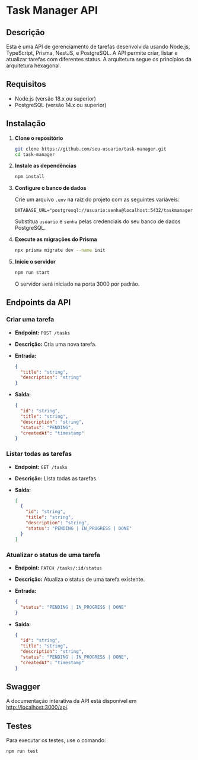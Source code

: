 # Task Manager API

## Descrição

Esta é uma API de gerenciamento de tarefas desenvolvida usando Node.js, TypeScript, Prisma, NestJS, e PostgreSQL. A API permite criar, listar e atualizar tarefas com diferentes status. A arquitetura segue os princípios da arquitetura hexagonal.

## Requisitos

- Node.js (versão 18.x ou superior)
- PostgreSQL (versão 14.x ou superior)

## Instalação

1. **Clone o repositório**

   ```bash
   git clone https://github.com/seu-usuario/task-manager.git
   cd task-manager
   ```

2. **Instale as dependências**

   ```bash
   npm install
   ```

3. **Configure o banco de dados**

   Crie um arquivo `.env` na raiz do projeto com as seguintes variáveis:

   ```env
   DATABASE_URL="postgresql://usuario:senha@localhost:5432/taskmanager"
   ```

   Substitua `usuario` e `senha` pelas credenciais do seu banco de dados PostgreSQL.

4. **Execute as migrações do Prisma**

   ```bash
   npx prisma migrate dev --name init
   ```

5. **Inicie o servidor**

   ```bash
   npm run start
   ```

   O servidor será iniciado na porta 3000 por padrão.

## Endpoints da API

### Criar uma tarefa

- **Endpoint:** `POST /tasks`
- **Descrição:** Cria uma nova tarefa.
- **Entrada:**

  ```json
  {
    "title": "string",
    "description": "string"
  }
  ```

- **Saída:**

  ```json
  {
    "id": "string",
    "title": "string",
    "description": "string",
    "status": "PENDING",
    "createdAt": "timestamp"
  }
  ```

### Listar todas as tarefas

- **Endpoint:** `GET /tasks`
- **Descrição:** Lista todas as tarefas.
- **Saída:**

  ```json
  [
    {
      "id": "string",
      "title": "string",
      "description": "string",
      "status": "PENDING | IN_PROGRESS | DONE"
    }
  ]
  ```

### Atualizar o status de uma tarefa

- **Endpoint:** `PATCH /tasks/:id/status`
- **Descrição:** Atualiza o status de uma tarefa existente.
- **Entrada:**

  ```json
  {
    "status": "PENDING | IN_PROGRESS | DONE"
  }
  ```

- **Saída:**

  ```json
  {
    "id": "string",
    "title": "string",
    "description": "string",
    "status": "PENDING | IN_PROGRESS | DONE",
    "createdAt": "timestamp"
  }
  ```

## Swagger

A documentação interativa da API está disponível em [http://localhost:3000/api](http://localhost:3000/api).

## Testes

Para executar os testes, use o comando:

```bash
npm run test
```
